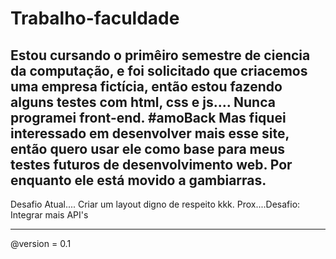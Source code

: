 # Trabalho-faculdade 
Estou cursando o primêiro semestre de ciencia da computação, e foi solicitado que criacemos uma empresa fictícia, 
então estou fazendo alguns testes com html, css e js.... Nunca programei front-end. #amoBack
Mas fiquei interessado em desenvolver mais esse site, então quero usar ele como base para meus testes futuros de desenvolvimento web.
Por enquanto ele está movido a gambiarras.
---
Desafio Atual.... Criar um layout digno de respeito kkk.
Prox....Desafio: Integrar mais API's

---
@version = 0.1


